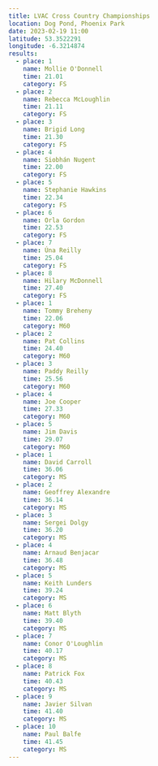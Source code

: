 ```yaml
---
title: LVAC Cross Country Championships
location: Dog Pond, Phoenix Park
date: 2023-02-19 11:00
latitude: 53.3522291
longitude: -6.3214874
results:
  - place: 1
    name: Mollie O'Donnell
    time: 21.01
    category: FS
  - place: 2
    name: Rebecca McLoughlin
    time: 21.11
    category: FS
  - place: 3
    name: Brigid Long
    time: 21.30
    category: FS
  - place: 4
    name: Siobhán Nugent
    time: 22.00
    category: FS
  - place: 5
    name: Stephanie Hawkins
    time: 22.34
    category: FS
  - place: 6
    name: Orla Gordon
    time: 22.53
    category: FS
  - place: 7
    name: Úna Reilly
    time: 25.04
    category: FS
  - place: 8
    name: Hilary McDonnell
    time: 27.40
    category: FS
  - place: 1
    name: Tommy Breheny
    time: 22.06
    category: M60
  - place: 2
    name: Pat Collins
    time: 24.40
    category: M60
  - place: 3
    name: Paddy Reilly
    time: 25.56
    category: M60
  - place: 4
    name: Joe Cooper
    time: 27.33
    category: M60
  - place: 5
    name: Jim Davis
    time: 29.07
    category: M60
  - place: 1
    name: David Carroll
    time: 36.06
    category: MS
  - place: 2
    name: Geoffrey Alexandre
    time: 36.14
    category: MS
  - place: 3
    name: Sergei Dolgy
    time: 36.20
    category: MS
  - place: 4
    name: Arnaud Benjacar
    time: 36.48
    category: MS
  - place: 5
    name: Keith Lunders
    time: 39.24
    category: MS
  - place: 6
    name: Matt Blyth
    time: 39.40
    category: MS
  - place: 7
    name: Conor O'Loughlin
    time: 40.17
    category: MS
  - place: 8
    name: Patrick Fox
    time: 40.43
    category: MS
  - place: 9
    name: Javier Silvan
    time: 41.40
    category: MS
  - place: 10
    name: Paul Balfe
    time: 41.45
    category: MS
---
```

